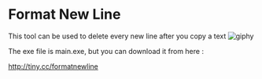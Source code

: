 # Format New Line
 This tool can be used to delete every new line after you copy a text
![giphy](https://user-images.githubusercontent.com/58659139/199494885-05ad5346-d27d-4494-b29a-b936dd171cca.gif)






The exe file is main.exe, but you can download it from here :

http://tiny.cc/formatnewline
